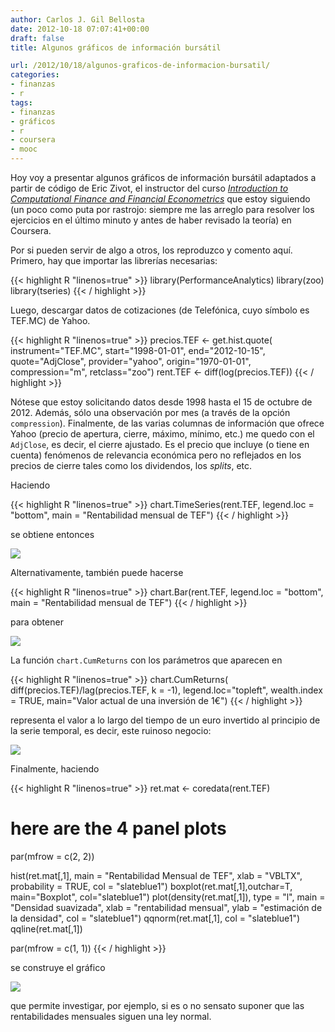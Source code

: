 ```yaml
---
author: Carlos J. Gil Bellosta
date: 2012-10-18 07:07:41+00:00
draft: false
title: Algunos gráficos de información bursátil

url: /2012/10/18/algunos-graficos-de-informacion-bursatil/
categories:
- finanzas
- r
tags:
- finanzas
- gráficos
- r
- coursera
- mooc
---
```


Hoy voy a presentar algunos gráficos de información bursátil adaptados a partir de código de Eric Zivot, el instructor del curso [_Introduction to Computational Finance and Financial Econometrics_](http://class.coursera.org/compfinance-2012-001) que estoy siguiendo (un poco como puta por rastrojo: siempre me las arreglo para resolver los ejercicios en el último minuto y antes de haber revisado la teoría) en Coursera.

Por si pueden servir de algo a otros, los reproduzco y comento aquí. Primero, hay que importar las librerías necesarias:

{{< highlight R "linenos=true" >}}
library(PerformanceAnalytics)
library(zoo)
library(tseries)
{{< / highlight >}}

Luego, descargar datos de cotizaciones (de Telefónica, cuyo símbolo es TEF.MC) de Yahoo.

{{< highlight R "linenos=true" >}}
precios.TEF <- get.hist.quote(
    instrument="TEF.MC", start="1998-01-01",
    end="2012-10-15", quote="AdjClose",
    provider="yahoo", origin="1970-01-01",
    compression="m", retclass="zoo")
rent.TEF <- diff(log(precios.TEF))
{{< / highlight >}}

Nótese que estoy solicitando datos desde 1998 hasta el 15 de octubre de 2012. Además, sólo una observación por mes (a través de la opción `compression`). Finalmente, de las varias columnas de información que ofrece Yahoo (precio de apertura, cierre, máximo, mínimo, etc.) me quedo con el `AdjClose`, es decir, el cierre ajustado. Es el precio que incluye (o tiene en cuenta) fenómenos de relevancia económica pero no reflejados en los precios de cierre tales como los dividendos, los _splits_, etc.

Haciendo

{{< highlight R "linenos=true" >}}
chart.TimeSeries(rent.TEF, legend.loc = "bottom", main = "Rentabilidad mensual de TEF")
{{< / highlight >}}

se obtiene entonces

[![](/wp-uploads/2012/10/rentabilidad_TEF-300x245.png)
](/wp-uploads/2012/10/rentabilidad_TEF.png)

Alternativamente, también puede hacerse

{{< highlight R "linenos=true" >}}
chart.Bar(rent.TEF, legend.loc = "bottom", main = "Rentabilidad mensual de TEF")
{{< / highlight >}}

para obtener

[![](/wp-uploads/2012/10/rentabilidad_TEF_barras-300x245.png)
](/wp-uploads/2012/10/rentabilidad_TEF_barras.png)

La función `chart.CumReturns` con los parámetros que aparecen en

{{< highlight R "linenos=true" >}}
chart.CumReturns(
    diff(precios.TEF)/lag(precios.TEF, k = -1),
    legend.loc="topleft", wealth.index = TRUE,
    main="Valor actual de una inversión de 1€")
{{< / highlight >}}

representa el valor a lo largo del tiempo de un euro invertido al principio de la serie temporal, es decir, este ruinoso negocio:

[![](/wp-uploads/2012/10/rentabilidad_1_euro_TEF-300x245.png)
](/wp-uploads/2012/10/rentabilidad_1_euro_TEF.png)

Finalmente, haciendo

{{< highlight R "linenos=true" >}}
ret.mat <- coredata(rent.TEF)

# here are the 4 panel plots
par(mfrow = c(2, 2))

hist(ret.mat[,1],
    main = "Rentabilidad Mensual de TEF",
    xlab = "VBLTX", probability = TRUE, col = "slateblue1")
boxplot(ret.mat[,1],outchar=T,
    main="Boxplot", col="slateblue1")
plot(density(ret.mat[,1]),
    type = "l", main = "Densidad suavizada",
    xlab = "rentabilidad mensual",
    ylab = "estimación de la densidad",
    col = "slateblue1")
qqnorm(ret.mat[,1], col = "slateblue1")
qqline(ret.mat[,1])

par(mfrow = c(1, 1))
{{< / highlight >}}

se construye el gráfico

[![](/wp-uploads/2012/10/analisis_normalidad-300x300.png)
](/wp-uploads/2012/10/analisis_normalidad.png)

que permite investigar, por ejemplo, si es o no sensato suponer que las rentabilidades mensuales siguen una ley normal.

